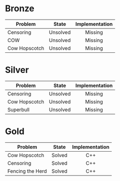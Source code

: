 # Bronze
| Problem        | State           | Implementation  |
| ------------- |:---------------:| :--------------:|
| Censoring | Unsolved          | Missing            |
| COW | Unsolved          | Missing            |
| Cow Hopscotch | Unsolved          | Missing            |
# Silver
| Problem        | State           | Implementation  |
| ------------- |:---------------:| :--------------:|
| Censoring | Unsolved          | Missing            |
| Cow Hopscotch | Unsolved          | Missing            |
| Superbull | Unsolved          | Missing            |
# Gold
| Problem        | State           | Implementation  |
| -------------  |:---------------:| :--------------:|
| Cow Hopscotch | Solved          | C++            |
| Censoring | Solved          | C++             |
| Fencing the Herd | Solved          | C++             |
